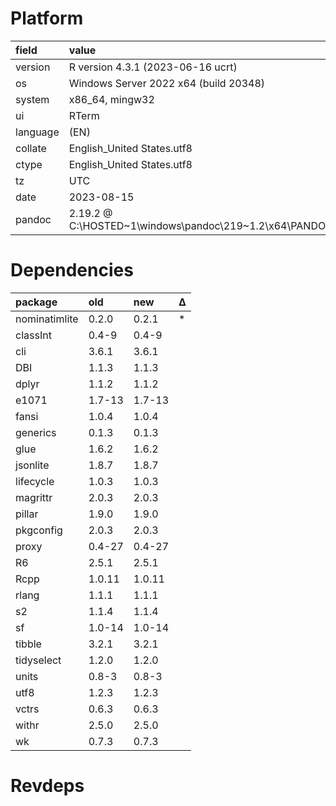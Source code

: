 # Platform

|field    |value                                                                 |
|:--------|:---------------------------------------------------------------------|
|version  |R version 4.3.1 (2023-06-16 ucrt)                                     |
|os       |Windows Server 2022 x64 (build 20348)                                 |
|system   |x86_64, mingw32                                                       |
|ui       |RTerm                                                                 |
|language |(EN)                                                                  |
|collate  |English_United States.utf8                                            |
|ctype    |English_United States.utf8                                            |
|tz       |UTC                                                                   |
|date     |2023-08-15                                                            |
|pandoc   |2.19.2 @ C:\HOSTED~1\windows\pandoc\219~1.2\x64\PANDOC~1.2\pandoc.exe |

# Dependencies

|package       |old    |new    |Δ  |
|:-------------|:------|:------|:--|
|nominatimlite |0.2.0  |0.2.1  |*  |
|classInt      |0.4-9  |0.4-9  |   |
|cli           |3.6.1  |3.6.1  |   |
|DBI           |1.1.3  |1.1.3  |   |
|dplyr         |1.1.2  |1.1.2  |   |
|e1071         |1.7-13 |1.7-13 |   |
|fansi         |1.0.4  |1.0.4  |   |
|generics      |0.1.3  |0.1.3  |   |
|glue          |1.6.2  |1.6.2  |   |
|jsonlite      |1.8.7  |1.8.7  |   |
|lifecycle     |1.0.3  |1.0.3  |   |
|magrittr      |2.0.3  |2.0.3  |   |
|pillar        |1.9.0  |1.9.0  |   |
|pkgconfig     |2.0.3  |2.0.3  |   |
|proxy         |0.4-27 |0.4-27 |   |
|R6            |2.5.1  |2.5.1  |   |
|Rcpp          |1.0.11 |1.0.11 |   |
|rlang         |1.1.1  |1.1.1  |   |
|s2            |1.1.4  |1.1.4  |   |
|sf            |1.0-14 |1.0-14 |   |
|tibble        |3.2.1  |3.2.1  |   |
|tidyselect    |1.2.0  |1.2.0  |   |
|units         |0.8-3  |0.8-3  |   |
|utf8          |1.2.3  |1.2.3  |   |
|vctrs         |0.6.3  |0.6.3  |   |
|withr         |2.5.0  |2.5.0  |   |
|wk            |0.7.3  |0.7.3  |   |

# Revdeps

